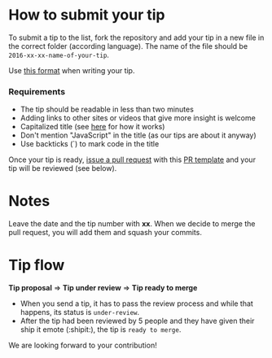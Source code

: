 # How to submit your tip

To submit a tip to the list, fork the repository and add your tip in a new file in the correct folder (according language).  The name of the file should be `2016-xx-xx-name-of-your-tip`.

Use [this format](https://github.com/loverajoel/jstips/blob/gh-pages/POST_TEMPLATE.md) when writing your tip. 

### Requirements
- The tip should be readable in less than two minutes
- Adding links to other sites or videos that give more insight is welcome
- Capitalized title (see [here](http://grammar.yourdictionary.com/capitalization/rules-for-capitalization-in-titles.html) for how it works)
- Don't mention "JavaScript" in the title (as our tips are about it anyway)
- Use backticks (`) to mark code in the title

Once your tip is ready, [issue a pull request](https://help.github.com/articles/using-pull-requests/) with this [PR template](https://github.com/loverajoel/jstips/blob/gh-pages/PULL_REQUEST_TEMPLATE.md) and your tip will be reviewed (see below).

# Notes

Leave the date and the tip number with **xx**. When we decide to merge the pull request, you will add them and squash your commits.

# Tip flow

**Tip proposal** ⇒ **Tip under review** ⇒ **Tip ready to merge**

- When you send a tip, it has to pass the review process and while that happens, its status is `under-review`.
- After the tip had been reviewed by 5 people and they have given their ship it emote (:shipit:), the tip is `ready to merge`.


We are looking forward to your contribution!
